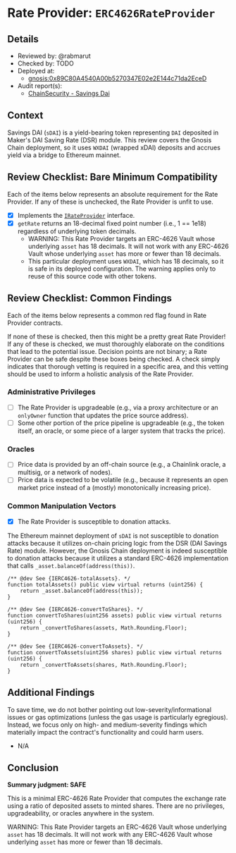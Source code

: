 # Rate Provider: `ERC4626RateProvider`

## Details
- Reviewed by: @rabmarut
- Checked by: TODO
- Deployed at:
    - [gnosis:0x89C80A4540A00b5270347E02e2E144c71da2EceD](https://gnosisscan.io/address/0x89c80a4540a00b5270347e02e2e144c71da2eced#code)
- Audit report(s):
    - [ChainSecurity - Savings Dai](https://github.com/makerdao/sdai/blob/0377fa3a3e8af846f7511fb7cfe18c2e276e9dfa/audits/ChainSecurity_Oazo_Apps_Limited_Savings_Dai_audit_1.pdf)

## Context
Savings DAI (`sDAI`) is a yield-bearing token representing `DAI` deposited in Maker's DAI Saving Rate (DSR) module. This review covers the Gnosis Chain deployment, so it uses `WXDAI` (wrapped xDAI) deposits and accrues yield via a bridge to Ethereum mainnet.

## Review Checklist: Bare Minimum Compatibility
Each of the items below represents an absolute requirement for the Rate Provider. If any of these is unchecked, the Rate Provider is unfit to use.

- [x] Implements the [`IRateProvider`](https://github.com/balancer/balancer-v2-monorepo/blob/bc3b3fee6e13e01d2efe610ed8118fdb74dfc1f2/pkg/interfaces/contracts/pool-utils/IRateProvider.sol) interface.
- [x] `getRate` returns an 18-decimal fixed point number (i.e., 1 == 1e18) regardless of underlying token decimals.
    - WARNING: This Rate Provider targets an ERC-4626 Vault whose underlying `asset` has 18 decimals. It will not work with any ERC-4626 Vault whose underlying `asset` has more or fewer than 18 decimals.
    - This particular deployment uses `WXDAI`, which has 18 decimals, so it is safe in its deployed configuration. The warning applies only to reuse of this source code with other tokens.

## Review Checklist: Common Findings
Each of the items below represents a common red flag found in Rate Provider contracts.

If none of these is checked, then this might be a pretty great Rate Provider! If any of these is checked, we must thoroughly elaborate on the conditions that lead to the potential issue. Decision points are not binary; a Rate Provider can be safe despite these boxes being checked. A check simply indicates that thorough vetting is required in a specific area, and this vetting should be used to inform a holistic analysis of the Rate Provider.

### Administrative Privileges
- [ ] The Rate Provider is upgradeable (e.g., via a proxy architecture or an `onlyOwner` function that updates the price source address).
- [ ] Some other portion of the price pipeline is upgradeable (e.g., the token itself, an oracle, or some piece of a larger system that tracks the price).

### Oracles
- [ ] Price data is provided by an off-chain source (e.g., a Chainlink oracle, a multisig, or a network of nodes).
- [ ] Price data is expected to be volatile (e.g., because it represents an open market price instead of a (mostly) monotonically increasing price).

### Common Manipulation Vectors
- [x] The Rate Provider is susceptible to donation attacks.

The Ethereum mainnet deployment of `sDAI` is not susceptible to donation attacks because it utilizes on-chain pricing logic from the DSR (DAI Savings Rate) module. However, the Gnosis Chain deployment is indeed susceptible to donation attacks because it utilizes a standard ERC-4626 implementation that calls `_asset.balanceOf(address(this))`.

```solidity
/** @dev See {IERC4626-totalAssets}. */
function totalAssets() public view virtual returns (uint256) {
    return _asset.balanceOf(address(this));
}

/** @dev See {IERC4626-convertToShares}. */
function convertToShares(uint256 assets) public view virtual returns (uint256) {
    return _convertToShares(assets, Math.Rounding.Floor);
}

/** @dev See {IERC4626-convertToAssets}. */
function convertToAssets(uint256 shares) public view virtual returns (uint256) {
    return _convertToAssets(shares, Math.Rounding.Floor);
}
```

## Additional Findings
To save time, we do not bother pointing out low-severity/informational issues or gas optimizations (unless the gas usage is particularly egregious). Instead, we focus only on high- and medium-severity findings which materially impact the contract's functionality and could harm users.

- N/A

## Conclusion
**Summary judgment: SAFE**

This is a minimal ERC-4626 Rate Provider that computes the exchange rate using a ratio of deposited assets to minted shares. There are no privileges, upgradeability, or oracles anywhere in the system.

WARNING: This Rate Provider targets an ERC-4626 Vault whose underlying `asset` has 18 decimals. It will not work with any ERC-4626 Vault whose underlying `asset` has more or fewer than 18 decimals.
